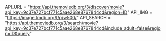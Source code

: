 API_URL = "https://api.themoviedb.org/3/discover/movie?api_key=9c37e727bcf771c5aae268e8767844cd&region=ID"
API_IMG = "https://image.tmdb.org/t/p/w500/"
API_SEARCH = "https://api.themoviedb.org/3/search/movie?api_key=9c37e727bcf771c5aae268e8767844cd&include_adult=false&region=ID&query"